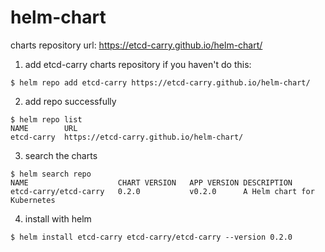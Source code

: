 # helm-chart

charts repository url: https://etcd-carry.github.io/helm-chart/
1. add etcd-carry charts repository if you haven't do this:
```shell
$ helm repo add etcd-carry https://etcd-carry.github.io/helm-chart/
```
2. add repo successfully
```shell
$ helm repo list
NAME      	URL                                     
etcd-carry	https://etcd-carry.github.io/helm-chart/
```
3. search the charts
```shell
$ helm search repo
NAME                 	CHART VERSION	APP VERSION	DESCRIPTION                
etcd-carry/etcd-carry	0.2.0        	v0.2.0     	A Helm chart for Kubernetes
```
4. install with helm
```shell
$ helm install etcd-carry etcd-carry/etcd-carry --version 0.2.0
```
